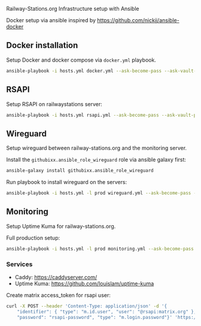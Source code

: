 Railway-Stations.org Infrastructure setup with Ansible

Docker setup via ansible inspired by https://github.com/nickjj/ansible-docker

## Docker installation

Setup Docker and docker compose via `docker.yml` playbook.

```sh
ansible-playbook -i hosts.yml docker.yml --ask-become-pass --ask-vault-pass
```

## RSAPI

Setup RSAPI on railwaystations server:

```sh
ansible-playbook -i hosts.yml rsapi.yml --ask-become-pass --ask-vault-pass
```

## Wireguard

Setup wireguard between railway-stations.org and the monitoring server.

Install the `githubixx.ansible_role_wireguard` role via ansible galaxy first:

```sh
ansible-galaxy install githubixx.ansible_role_wireguard
```

Run playbook to install wireguard on the servers:

```sh
ansible-playbook -i hosts.yml -l prod wireguard.yml --ask-become-pass --ask-vault-pass
```

## Monitoring

Setup Uptime Kuma for railway-stations.org.

Full production setup:

```sh
ansible-playbook -i hosts.yml -l prod monitoring.yml --ask-become-pass --ask-vault-pass
```


### Services

- Caddy: https://caddyserver.com/
- Uptime Kuma: https://github.com/louislam/uptime-kuma

Create matrix access_token for rsapi user:

```sh
curl -X POST --header 'Content-Type: application/json' -d '{
    "identifier": { "type": "m.id.user", "user": "@rsapi:matrix.org" },
    "password": "rsapi-password", "type": "m.login.password"}' 'https://matrix.org/_matrix/client/r0/login'
```
